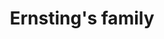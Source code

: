 ---
title: "Ernsting's family"
url: /chemnitz/ernstings-family-carl-von-ossietzky-strasse/
shop: Kleidung
---